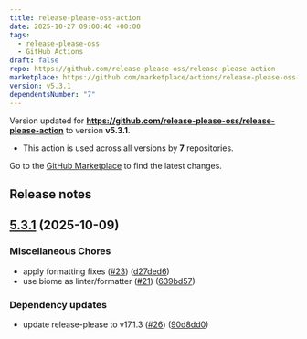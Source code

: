 ```yaml
---
title: release-please-oss-action
date: 2025-10-27 09:00:46 +00:00
tags:
  - release-please-oss
  - GitHub Actions
draft: false
repo: https://github.com/release-please-oss/release-please-action
marketplace: https://github.com/marketplace/actions/release-please-oss-action
version: v5.3.1
dependentsNumber: "7"
---
```



Version updated for **https://github.com/release-please-oss/release-please-action** to version **v5.3.1**.
- This action is used across all versions by **7** repositories.

Go to the [GitHub Marketplace](https://github.com/marketplace/actions/release-please-oss-action) to find the latest changes.

## Release notes

## [5.3.1](https://github.com/release-please-oss/release-please-action/compare/v5.3.0...v5.3.1) (2025-10-09)


### Miscellaneous Chores

* apply formatting fixes ([#23](https://github.com/release-please-oss/release-please-action/issues/23)) ([d27ded6](https://github.com/release-please-oss/release-please-action/commit/d27ded664c2dac24801af4734c58863eb235db44))
* use biome as linter/formatter ([#21](https://github.com/release-please-oss/release-please-action/issues/21)) ([639bd57](https://github.com/release-please-oss/release-please-action/commit/639bd5750e281076ee765710e1a530ddcad8649d))


### Dependency updates

* update release-please to v17.1.3 ([#26](https://github.com/release-please-oss/release-please-action/issues/26)) ([90d8dd0](https://github.com/release-please-oss/release-please-action/commit/90d8dd0d7069b539f815338d57c827c1e1f0dcfb))
